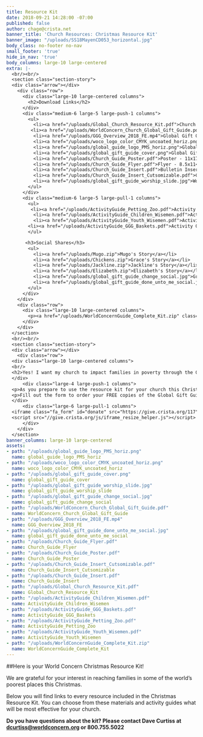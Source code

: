 ```yaml
---
title: Resource Kit
date: 2018-09-21 14:28:00 -07:00
published: false
author: chage@crista.net
banner_title: 'Church Resources: Christmas Resource Kit'
banner_image: "/uploads/SS18MayenCD053_horizontal.jpg"
body_class: no-footer no-nav
small_footer: 'true'
hide_in_nav: 'true'
body_columns: large-10 large-centered
extra: |-
  <br/><br/>
  <section class="section-story">
  <div class="arrow"></div>
    <div class="row">
      <div class="large-10 large-centered columns">
        <h2>Download Links</h2>
      </div>
      <div class="medium-6 large-5 large-push-1 columns">
        <ul>
          <li><a href="/uploads/Global_Church_Resource_Kit.pdf">Church Resource Kit Guide</a></li>
         <li><a href="/uploads/WorldConcern_Church_Global_Gift_Guide.pdf">Church Global Gift Guide</a></li>
          <li><a href="/uploads/GGG_Overview_2018_FE.mp4">Global Gift Guide Video</a></li>
          <li><a href="/uploads/woco_logo_color_CMYK_uncoated_horiz.png">World Concern Logo</a></li>
          <li><a href="/uploads/global_guide_logo_PMS_horiz.png">Global Gift Guide logo</a></li>
          <li><a href="/uploads/global_gift_guide_cover.png">Global Gift Guide Cover Image</a></li>
          <li><a href="/uploads/Church_Guide_Poster.pdf">Poster - 11x17</a></li>
          <li><a href="/uploads/Church_Guide_Flyer.pdf">Flyer - 8.5x11</a></li>
          <li><a href="/uploads/Church_Guide_Insert.pdf">Bulletin Insert</a></li>
          <li><a href="/uploads/Church_Guide_Insert_Cutsomizable.pdf">Customizable Bulletin Insert</a></li>
          <li><a href="/uploads/global_gift_guide_worship_slide.jpg">Worship Graphic</a></li>
        </ul>
      </div>
      <div class="medium-6 large-5 large-pull-1 columns">
        <ul>
         <li><a href="/uploads/ActivityGuide_Petting_Zoo.pdf">Activity Guide: Global Awareness Petting Zoo</a></li>
          <li><a href="/uploads/ActivityGuide_Children_Wisemen.pdf">Activity Guide: “Be Like the Wisemen"</a><br /><em class="small">Flexible Kids Curriculum/Activities</em></li>
          <li><a href="/uploads/ActivityGuide_Youth_Wisemen.pdf">Activity Guide: “Be Like the Wisemen"</a><br /><em class="small">Flexible Youth Curriculum/Activities</em></li>
        <li><a href="/uploads/ActivityGuide_GGG_Baskets.pdf">Activity Guide: FREE Global Gift Guides giveaway</a></li>
        </ul>

       <h3>Social Shares</h3>
        <ul>
          <li><a href="/uploads/Mugo.zip">Mugo's Story</a></li>
          <li><a href="/uploads/Chickens.zip">Grace's Story</a></li>
          <li><a href="/uploads/Jackline.zip">Jackline's Story</a></li>
          <li><a href="/uploads/Elizabeth.zip">Elizabeth's Story</a></li>
          <li><a href="/uploads/global_gift_guide_change_social.jpg">Graphic – Change a life this Christmas</a></li>
          <li><a href="/uploads/global_gift_guide_done_unto_me_social.jpg">Graphic – "You’ve done it unto me" - Jesus</a></li>
        </ul>
      </div>
    </div>
    <div class="row">
      <div class="large-10 large-centered columns">
        <p><a href="/uploads/WorldConcernGuide_Complete_Kit.zip" class="secondary emergency full large button pass-aid" target="blank" style="margin-top: 0;" >Download Complete Kit »</a></p>
      </div>
    </div>
  </section>
  <br/><br/>
  <section class="section-story">
  <div class="arrow"></div>
    <div class="row">
  <div class="large-10 large-centered columns">
  <br/>
  <h2>Yes! I want my church to impact families in poverty through the Global Gift Guide!</h2>
  </div>
      <div class="large-4 large-push-1 columns">
  <p>As you prepare to use the resource kit for your church this Christmas, you might find it helpful to have physical copies of the World Concern Global Gift Guide available for your congregation.</p>
  <p>Fill out the form to order your FREE copies of the Global Gift Guide. </p>
  </div>
      <div class="large-6 large-pull-1 columns">
  <iframe class="fa_form" id="donate" src="https://give.crista.org/117" height="800" width="100%" frameborder="0" style="display: block; overflow-y: hidden;" scrolling="no"></iframe>
  <script src="//give.crista.org/js/iframe_resize_helper.js"></script>
      </div>
    </div>
  </section>
banner_columns: large-10 large-centered
assets:
- path: "/uploads/global_guide_logo_PMS_horiz.png"
  name: global_guide_logo_PMS_horiz
- path: "/uploads/woco_logo_color_CMYK_uncoated_horiz.png"
  name: woco_logo_color_CMYK_uncoated_horiz
- path: "/uploads/global_gift_guide_cover.png"
  name: global_gift_guide_cover
- path: "/uploads/global_gift_guide_worship_slide.jpg"
  name: global_gift_guide_worship_slide
- path: "/uploads/global_gift_guide_change_social.jpg"
  name: global_gift_guide_change_social
- path: "/uploads/WorldConcern_Church_Global_Gift_Guide.pdf"
  name: WorldConcern_Church_Global_Gift_Guide
- path: "/uploads/GGG_Overview_2018_FE.mp4"
  name: GGG_Overview_2018_FE
- path: "/uploads/global_gift_guide_done_unto_me_social.jpg"
  name: global_gift_guide_done_unto_me_social
- path: "/uploads/Church_Guide_Flyer.pdf"
  name: Church_Guide_Flyer
- path: "/uploads/Church_Guide_Poster.pdf"
  name: Church_Guide_Poster
- path: "/uploads/Church_Guide_Insert_Cutsomizable.pdf"
  name: Church_Guide_Insert_Cutsomizable
- path: "/uploads/Church_Guide_Insert.pdf"
  name: Church_Guide_Insert
- path: "/uploads/Global_Church_Resource_Kit.pdf"
  name: Global_Church_Resource_Kit
- path: "/uploads/ActivityGuide_Children_Wisemen.pdf"
  name: ActivityGuide_Children_Wisemen
- path: "/uploads/ActivityGuide_GGG_Baskets.pdf"
  name: ActivityGuide_GGG_Baskets
- path: "/uploads/ActivityGuide_Petting_Zoo.pdf"
  name: ActivityGuide_Petting_Zoo
- path: "/uploads/ActivityGuide_Youth_Wisemen.pdf"
  name: ActivityGuide_Youth_Wisemen
- path: "/uploads/WorldConcernGuide_Complete_Kit.zip"
  name: WorldConcernGuide_Complete_Kit
---
```


##Here is your World Concern Christmas Resource Kit!
 
We are grateful for your interest in reaching families in some of the world’s poorest places this Christmas. 

Below you will find links to every resource included in the Christmas Resource Kit. You can choose from these materials and activity guides what will be most effective for your church. 

**Do you have questions about the kit? Please contact Dave Curtiss at 
dcurtiss@worldconcern.org or 800.755.5022**
